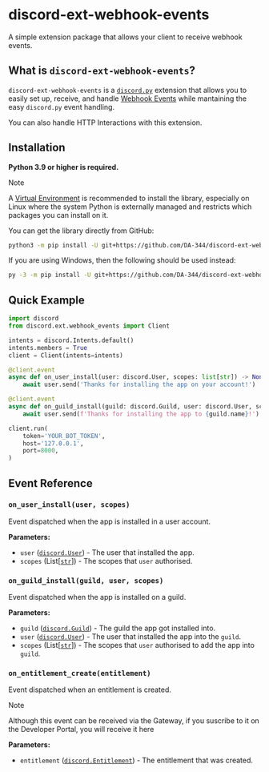 # discord-ext-webhook-events

A simple extension package that allows your client to receive webhook events.

## What is ``discord-ext-webhook-events``?

``discord-ext-webhook-events`` is a [``discord.py``](https://github.com/Rapptz/discord.py) extension that allows
you to easily set up, receive, and handle [Webhook Events](https://discord.com/developers/docs/events/webhook-events)
while mantaining the easy ``discord.py`` event handling.

You can also handle HTTP Interactions with this extension.

## Installation

**Python 3.9 or higher is required.**

> [!NOTE]
> A [Virtual Environment](https://docs.python.org/3/library/venv.html) is recommended to install the library,
> especially on Linux where the system Python is externally managed and restricts which packages you can install on it.

You can get the library directly from GitHub:
```bash
python3 -m pip install -U git+https://github.com/DA-344/discord-ext-webhook-events
```

If you are using Windows, then the following should be used instead:
```bash
py -3 -m pip install -U git+https://github.com/DA-344/discord-ext-webhook-events
```

## Quick Example
```py
import discord
from discord.ext.webhook_events import Client

intents = discord.Intents.default()
intents.members = True
client = Client(intents=intents)

@client.event
async def on_user_install(user: discord.User, scopes: list[str]) -> None:
    await user.send('Thanks for installing the app on your account!')

@client.event
async def on_guild_install(guild: discord.Guild, user: discord.User, scopes: list[str]) -> None:
    await user.send(f'Thanks for installing the app to {guild.name}!')

client.run(
    token='YOUR_BOT_TOKEN',
    host='127.0.0.1',
    port=8000,
)
```

## Event Reference

### `on_user_install(user, scopes)`

Event dispatched when the app is installed in a user account.

**Parameters:**
- ``user`` ([``discord.User``](https://discordpy.readthedocs.io/en/stable/api.html#discord.User)) - The user that installed the app.
- ``scopes`` (List[[``str``](https://docs.python.org/3.13/library/stdtypes.html#str)]) - The scopes that ``user`` authorised.

### `on_guild_install(guild, user, scopes)`

Event dispatched when the app is installed on a guild.

**Parameters:**
- ``guild`` ([``discord.Guild``](https://discordpy.readthedocs.io/en/stable/api.html#discord.Guild)) - The guild the app got installed into.
- ``user`` ([``discord.User``](https://discordpy.readthedocs.io/en/stable/api.html#discord.User)) - The user that installed the app into the ``guild``.
- ``scopes`` (List[[``str``](https://docs.python.org/3.13/library/stdtypes.html#str)]) - The scopes that ``user`` authorised to add the app into ``guild``.

### `on_entitlement_create(entitlement)`

Event dispatched when an entitlement is created.

> [!NOTE]
> Although this event can be received via the Gateway, if you suscribe to it on the Developer Portal, you will receive it here

**Parameters:**
- ``entitlement`` ([``discord.Entitlement``](https://discordpy.readthedocs.io/en/stable/api#discord.Entitlement)) - The entitlement that was created.

